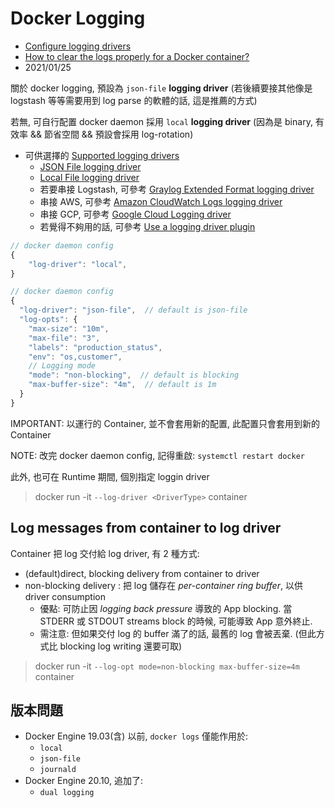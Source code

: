 # Docker Logging

- [Configure logging drivers](https://docs.docker.com/config/containers/logging/configure/)
- [How to clear the logs properly for a Docker container?](https://stackoverflow.com/questions/42510002/how-to-clear-the-logs-properly-for-a-docker-container)
- 2021/01/25

關於 docker logging, 預設為 `json-file` **logging driver** (若後續要接其他像是 logstash 等等需要用到 log parse 的軟體的話, 這是推薦的方式)

若無, 可自行配置 docker daemon 採用 `local` **logging driver** (因為是 binary, 有效率 && 節省空間 && 預設會採用 log-rotation)

- 可供選擇的 [Supported logging drivers](https://docs.docker.com/config/containers/logging/configure/#supported-logging-drivers)
  - [JSON File logging driver](https://docs.docker.com/config/containers/logging/json-file/)
  - [Local File logging driver](https://docs.docker.com/config/containers/logging/local/)
  - 若要串接 Logstash, 可參考 [Graylog Extended Format logging driver](https://docs.docker.com/config/containers/logging/gelf/)
  - 串接 AWS, 可參考 [Amazon CloudWatch Logs logging driver](https://docs.docker.com/config/containers/logging/awslogs/)
  - 串接 GCP, 可參考 [Google Cloud Logging driver](https://docs.docker.com/config/containers/logging/gcplogs/)
  - 若覺得不夠用的話, 可參考 [Use a logging driver plugin](https://docs.docker.com/config/containers/logging/plugins/)

```js
// docker daemon config
{
    "log-driver": "local",
}
```

```js
// docker daemon config
{
  "log-driver": "json-file",  // default is json-file
  "log-opts": {
    "max-size": "10m",
    "max-file": "3",
    "labels": "production_status",
    "env": "os,customer",
    // Logging mode
    "mode": "non-blocking",  // default is blocking
    "max-buffer-size": "4m",  // default is 1m
  }
}
```

IMPORTANT: 以運行的 Container, 並不會套用新的配置, 此配置只會套用到新的 Container

NOTE: 改完 docker daemon config, 記得重啟: `systemctl restart docker`

此外, 也可在 Runtime 期間, 個別指定 loggin driver

> docker run -it `--log-driver <DriverType>` container


## Log messages from container to log driver

Container 把 log 交付給 log driver, 有 2 種方式:

- (default)direct, blocking delivery from container to driver
- non-blocking delivery : 把 log 儲存在 *per-container ring buffer*, 以供 driver consumption
  - 優點: 可防止因 *logging back pressure* 導致的 App blocking. 當 STDERR 或 STDOUT streams block 的時候, 可能導致 App 意外終止.
  - 需注意: 但如果交付 log 的 buffer 滿了的話, 最舊的 log 會被丟棄. (但此方式比 blocking log writing 還要可取)

> docker run -it `--log-opt mode=non-blocking max-buffer-size=4m` container


## 版本問題

- Docker Engine 19.03(含) 以前, `docker logs` 僅能作用於:
  - `local`
  - `json-file`
  - `journald`
- Docker Engine 20.10, 追加了:
  - `dual logging`